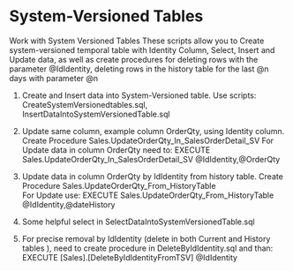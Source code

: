 # System-Versioned Tables
Work with System Versioned Tables
These scripts  allow you to Create system-versioned temporal table with Identity Column, Select, Insert and Update data, as well as create procedures for deleting rows with the parameter @IdIdentity, deleting rows in the history table for the last @n days with parameter @n 

1. Create and Insert data into System-Versioned table. Use scripts: CreateSystemVersionedtables.sql, InsertDataIntoSystemVersionedTable.sql
2. Update same column, example column OrderQty, using Identity column. Create Procedure Sales.UpdateOrderQty_In_SalesOrderDetail_SV
    For Update data in column OrderQty need to: EXECUTE Sales.UpdateOrderQty_In_SalesOrderDetail_SV @IdIdentity,@OrderQty
3. Update data in column OrderQty by IdIdentity from history table. Create Procedure Sales.UpdateOrderQty_From_HistoryTable   
    For Update use: EXECUTE Sales.UpdateOrderQty_From_HistoryTable @IdIdentity,@dateHistory
4. Some helpful select in SelectDataIntoSystemVersionedTable.sql
    
5. For precise removal by IdIdentity (delete in both Current and History tables ), need to create procedure in DeleteByIdIdentity.sql
   and than: EXECUTE [Sales].[DeleteByIdIdentityFromTSV] @IdIdentity  
